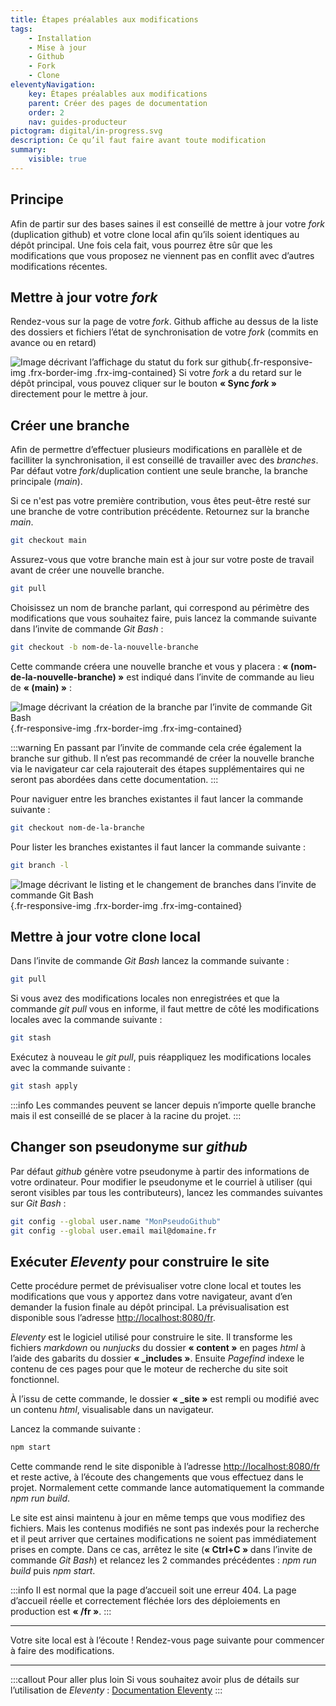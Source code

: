 ```yaml
---
title: Étapes préalables aux modifications
tags:
    - Installation
    - Mise à jour
    - Github
    - Fork
    - Clone
eleventyNavigation:
    key: Étapes préalables aux modifications
    parent: Créer des pages de documentation
    order: 2
    nav: guides-producteur
pictogram: digital/in-progress.svg
description: Ce qu’il faut faire avant toute modification
summary:
    visible: true
---
```


## Principe

Afin de partir sur des bases saines il est conseillé de mettre à jour votre _fork_ (duplication github) et votre clone local afin qu’ils soient identiques au dépôt principal. Une fois cela fait, vous pourrez être sûr que les modifications que vous proposez ne viennent pas en conflit avec d’autres modifications récentes.

## Mettre à jour votre _fork_

Rendez-vous sur la page de votre _fork_. Github affiche au dessus de la liste des dossiers et fichiers l’état de synchronisation de votre _fork_ (commits en avance ou en retard)

![Image décrivant l’affichage du statut du fork sur github](/img/guides-producteur/creer-des-pages-de-documentation/etapes-prealables-aux-modifications/01_Statut-fork-sur-github.png){.fr-responsive-img .frx-border-img .frx-img-contained}
Si votre _fork_ a du retard sur le dépôt principal, vous pouvez cliquer sur le bouton **« Sync *fork* »** directement pour le mettre à jour.

## Créer une branche

Afin de permettre d’effectuer plusieurs modifications en parallèle et de facilliter la synchronisation, il est conseillé de travailler avec des _branches_. Par défaut votre _fork_/duplication contient une seule branche, la branche principale (_main_).

Si ce n'est pas votre première contribution, vous êtes peut-être resté sur une branche de votre contribution précédente. Retournez sur la branche _main_.

```bash
git checkout main
```

Assurez-vous que votre branche main est à jour sur votre poste de travail avant de créer une nouvelle branche.

```bash
git pull
```

Choisissez un nom de branche parlant, qui correspond au périmètre des modifications que vous souhaitez faire, puis lancez la commande suivante dans l’invite de commande *Git Bash* :

```bash
git checkout -b nom-de-la-nouvelle-branche
```

Cette commande créera une nouvelle branche et vous y placera : **« (nom-de-la-nouvelle-branche) »** est indiqué dans l’invite de commande au lieu de **« (main) »** :

![Image décrivant la création de la branche par l’invite de commande Git Bash](/img/guides-producteur/creer-des-pages-de-documentation/etapes-prealables-aux-modifications/02_Creation-branche.png){.fr-responsive-img .frx-border-img .frx-img-contained}

:::warning
En passant par l’invite de commande cela crée également la branche sur github. Il n’est pas recommandé de créer la nouvelle branche via le navigateur car cela rajouterait des étapes supplémentaires qui ne seront pas abordées dans cette documentation.
:::

Pour naviguer entre les branches existantes il faut lancer la commande suivante :

```bash
git checkout nom-de-la-branche
```

Pour lister les branches existantes il faut lancer la commande suivante :

```bash
git branch -l
```

![Image décrivant le listing et le changement de branches dans l’invite de commande Git Bash](/img/guides-producteur/creer-des-pages-de-documentation/etapes-prealables-aux-modifications/03_Liste-des-branches.png){.fr-responsive-img .frx-border-img .frx-img-contained}

## Mettre à jour votre clone local

Dans l’invite de commande _Git Bash_ lancez la commande suivante :

```bash
git pull
```

Si vous avez des modifications locales non enregistrées et que la commande _git pull_ vous en informe, il faut mettre de côté les modifications locales avec la commande suivante :

```bash
git stash
```

Exécutez à nouveau le _git pull_, puis réappliquez les modifications locales avec la commande suivante :

```bash
git stash apply
```

:::info
Les commandes peuvent se lancer depuis n’importe quelle branche mais il est conseillé de se placer à la racine du projet.
:::

## Changer son pseudonyme sur _github_

Par défaut _github_ génère votre pseudonyme à partir des informations de votre ordinateur. Pour modifier le pseudonyme et le courriel à utiliser (qui seront visibles par tous les contributeurs), lancez les commandes suivantes sur *Git Bash* :

```bash
git config --global user.name "MonPseudoGithub"
git config --global user.email mail@domaine.fr
```

## Exécuter _Eleventy_ pour construire le site

Cette procédure permet de prévisualiser votre clone local et toutes les modifications que vous y apportez dans votre navigateur, avant d’en demander la fusion finale au dépôt principal. La prévisualisation est disponible sous l’adresse <a href="http://localhost:8080/fr" target="_blank" rel="noopener noreferrer" title="http://localhost:8080/fr - ouvre une nouvelle fenêtre">http://localhost:8080/fr</a>.

_Eleventy_ est le logiciel utilisé pour construire le site. Il transforme les fichiers _markdown_ ou _nunjucks_ du dossier **« content »** en pages _html_ à l’aide des gabarits du dossier **« _includes »**. Ensuite _Pagefind_ indexe le contenu de ces pages pour que le moteur de recherche du site soit fonctionnel.

À l’issu de cette commande, le dossier **« _site »** est rempli ou modifié avec un contenu _html_, visualisable dans un navigateur.

Lancez la commande suivante :

```bash
npm start
```

Cette commande rend le site disponible à l’adresse <a href="http://localhost:8080/fr" target="_blank" rel="noopener noreferrer" title="http://localhost:8080/fr - ouvre une nouvelle fenêtre">http://localhost:8080/fr</a> et reste active, à l’écoute des changements que vous effectuez dans le projet. Normalement cette commande lance automatiquement la commande _npm run build_.

Le site est ainsi maintenu à jour en même temps que vous modifiez des fichiers. Mais les contenus modifiés ne sont pas indexés pour la recherche et il peut arriver que certaines modifications ne soient pas immédiatement prises en compte. Dans ce cas, arrêtez le site (**« Ctrl+C »** dans l’invite de commande _Git Bash_) et relancez les 2 commandes précédentes : _npm run build_ puis _npm start_.

:::info
Il est normal que la page d’accueil soit une erreur 404. La page d’accueil réelle et correctement fléchée lors des déploiements en production est **« /fr »**.
:::

---

Votre site local est à l’écoute ! Rendez-vous page suivante pour commencer à faire des modifications.

---

:::callout Pour aller plus loin
Si vous souhaitez avoir plus de détails sur l’utilisation de *Eleventy* :
<a href="https://codegouvfr.github.io/eleventy-dsfr/fr/blog/navigation/" target="_blank" rel="noopener noreferrer" title="Documentation Eleventy - ouvre une nouvelle fenêtre">Documentation Eleventy</a>
:::
